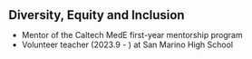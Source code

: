 <h1 id="Diversity"></h1>

<h2 style="margin: 60px 0px 10px;">Diversity, Equity and Inclusion</h2>

<ul>
  <li>
    Mentor of the Caltech MedE first-year mentorship program
  </li>
  <li>
    Volunteer teacher (2023.9 - ) at San Marino High School
  </li>
</ul>